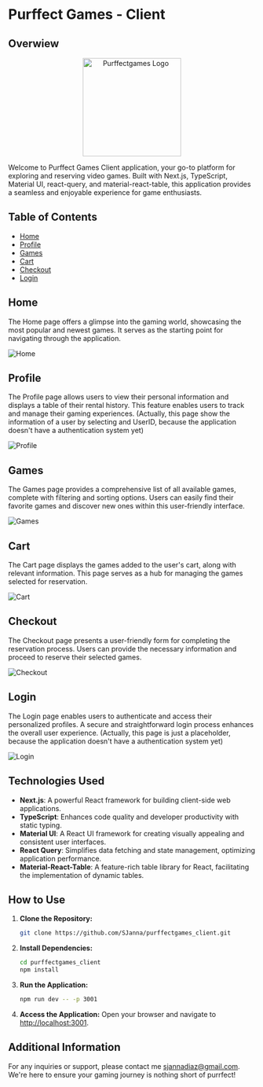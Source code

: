 # Purffect Games - Client

## Overwiew
<p align="center"><img aling="center" src="https://github.com/SJanna/purffectgames_client/assets/70728090/63baa240-79ba-497d-a70d-9cb20e827ee9" alt="Purffectgames Logo" width="200" height="200"></p>

Welcome to Purffect Games Client application, your go-to platform for exploring and reserving video games. Built with Next.js, TypeScript, Material UI, react-query, and material-react-table, this application provides a seamless and enjoyable experience for game enthusiasts.

## Table of Contents

- [Home](#home)
- [Profile](#profile)
- [Games](#games)
- [Cart](#cart)
- [Checkout](#checkout)
- [Login](#login)

## Home

The Home page offers a glimpse into the gaming world, showcasing the most popular and newest games. It serves as the starting point for navigating through the application.

![Home](https://github.com/SJanna/purffectgames_client/assets/70728090/d474e760-83a2-4afd-bc24-5a696fcbca8a)


## Profile

The Profile page allows users to view their personal information and displays a table of their rental history. This feature enables users to track and manage their gaming experiences.
(Actually, this page show the information of a user by selecting and UserID, because the application doesn't have a authentication system yet)

![Profile](https://github.com/SJanna/purffectgames_client/assets/70728090/451cb09d-5c07-4552-a39a-ac7afdd5afa6)


## Games

The Games page provides a comprehensive list of all available games, complete with filtering and sorting options. Users can easily find their favorite games and discover new ones within this user-friendly interface.

![Games](https://github.com/SJanna/purffectgames_client/assets/70728090/7df2bef0-01e8-40f8-b142-daaf2fc31393)


## Cart

The Cart page displays the games added to the user's cart, along with relevant information. This page serves as a hub for managing the games selected for reservation.

![Cart](https://github.com/SJanna/purffectgames_client/assets/70728090/af4682ec-dc59-42ae-939a-219894b35900)


## Checkout

The Checkout page presents a user-friendly form for completing the reservation process. Users can provide the necessary information and proceed to reserve their selected games.

![Checkout](https://github.com/SJanna/purffectgames_client/assets/70728090/29040c88-c647-4d8e-a776-8cf5f4b60ea4)


## Login

The Login page enables users to authenticate and access their personalized profiles. A secure and straightforward login process enhances the overall user experience.
(Actually, this page is just a placeholder, because the application doesn't have a authentication system yet)


![Login](https://github.com/SJanna/purffectgames_client/assets/70728090/7b7dae46-45c5-424d-ae48-699ef6669949)


## Technologies Used

- **Next.js**: A powerful React framework for building client-side web applications.
- **TypeScript**: Enhances code quality and developer productivity with static typing.
- **Material UI**: A React UI framework for creating visually appealing and consistent user interfaces.
- **React Query**: Simplifies data fetching and state management, optimizing application performance.
- **Material-React-Table**: A feature-rich table library for React, facilitating the implementation of dynamic tables.

## How to Use

1. **Clone the Repository:**
   ```bash
   git clone https://github.com/SJanna/purffectgames_client.git
   ```

2. **Install Dependencies:**
   ```bash
   cd purffectgames_client
   npm install
   ```

3. **Run the Application:**
   ```bash
   npm run dev -- -p 3001
   ```

4. **Access the Application:**
   Open your browser and navigate to [http://localhost:3001](http://localhost:3001).

## Additional Information

For any inquiries or support, please contact me [sjannadiaz@gmail.com](mailto:sjannadiaz@gmail.com). We're here to ensure your gaming journey is nothing short of purrfect!
